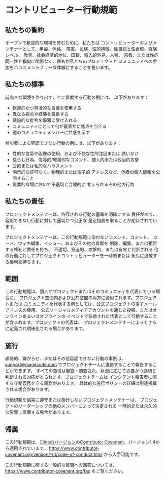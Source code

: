 # コントリビューター行動規範

## 私たちの誓約

オープンで歓迎的な環境を育むために、私たちは
コントリビューターおよびメンテナーとして、年齢、体格、
障害、民族、性的特徴、性自認と性表現、経験レベル、
教育、社会経済的地位、国籍、個人的外見、人種、
宗教、または性的同一性と指向に関係なく、誰もが私たちのプロジェクトと
コミュニティへの参加をハラスメントフリーな体験にすることを誓います。

## 私たちの標準

前向きな環境を作り出すことに貢献する行動の例には、
以下があります：

- 歓迎的かつ包括的な言葉を使用する
- 異なる視点や経験を尊重する
- 建設的な批判を優雅に受け入れる
- コミュニティにとって何が最善かに焦点を当てる
- 他のコミュニティメンバーに共感を示す

参加者による容認できない行動の例には、以下があります：

- 性的な言葉や画像の使用、および不快な性的注目または
  誘いかけ
- 荒らし行為、侮辱的/軽蔑的なコメント、個人的または政治的攻撃
- 公的または私的なハラスメント
- 明示的な許可なく、物理的または電子的
  アドレスなど、他者の個人情報を公開すること
- 職業的な場において不適切と合理的に
  考えられるその他の行為

## 私たちの責任

プロジェクトメンテナーは、許容される行動の基準を明確にする
責任があり、容認できない行動に対して適切かつ公正な
是正措置を取ることが期待されています。

プロジェクトメンテナーは、この行動規範に沿わないコメント、コミット、
コード、ウィキ編集、イシュー、およびその他の貢献を
削除、編集、または拒否する権利と責任を持ち、
不適切、脅迫的、攻撃的、または有害と判断される
他の行動に対してプロジェクトコントリビューターを一時的または
永久に追放する権利を持ちます。

## 範囲

この行動規範は、個人がプロジェクトまたはそのコミュニティを代表している場合に、
プロジェクト空間内および公共空間の両方に適用されます。プロジェクトまたは
コミュニティを代表する例としては、公式プロジェクトの電子メールアドレスの使用、
公式ソーシャルメディアアカウントを通じた投稿、またはオンラインあるいはオフラインの
イベントで任命された代表として行動することが含まれます。プロジェクトの代表は、
プロジェクトメンテナーによってさらに定義され明確化される場合があります。

## 施行

虐待的、嫌がらせ、またはその他容認できない行動の事例は、
support@magecode.com でプロジェクトチームに連絡することで報告することができます。
すべての苦情は審査・調査され、状況に応じて必要かつ適切と
判断される対応がとられます。プロジェクトチームは
インシデント報告者に関する守秘義務を守る義務があります。
具体的な施行ポリシーの詳細は別途掲載される場合があります。

行動規範を誠実に遵守または施行しないプロジェクトメンテナーは、
プロジェクトのリーダーシップの他のメンバーによって決定される
一時的または永久的な影響に直面する場合があります。

## 帰属

この行動規範は、[Clineのバージョン][cline_coc]の[Contributor Covenant][homepage]、バージョン1.4から適用されています。
https://www.contributor-covenant.org/version/1/4/code-of-conduct.html から入手可能です。

[cline_coc]: https://github.com/cline/cline/blob/main/CODE_OF_CONDUCT.md
[homepage]: https://www.contributor-covenant.org

この行動規範に関する一般的な質問への回答については、
https://www.contributor-covenant.org/faq をご覧ください。
